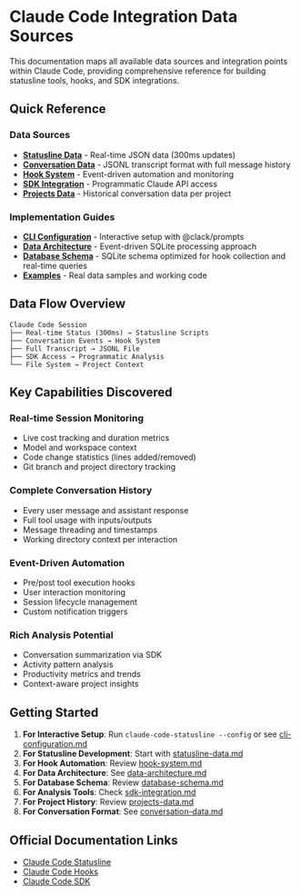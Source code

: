 # Claude Code Integration Data Sources

This documentation maps all available data sources and integration
points within Claude Code, providing comprehensive reference for
building statusline tools, hooks, and SDK integrations.

## Quick Reference

### Data Sources

- **[Statusline Data](statusline-data.md)** - Real-time JSON data
  (300ms updates)
- **[Conversation Data](conversation-data.md)** - JSONL transcript
  format with full message history
- **[Hook System](hook-system.md)** - Event-driven automation and
  monitoring
- **[SDK Integration](sdk-integration.md)** - Programmatic Claude API
  access
- **[Projects Data](projects-data.md)** - Historical conversation data
  per project

### Implementation Guides

- **[CLI Configuration](cli-configuration.md)** - Interactive setup
  with @clack/prompts
- **[Data Architecture](data-architecture.md)** - Event-driven SQLite
  processing approach
- **[Database Schema](database-schema.md)** - SQLite schema optimized
  for hook collection and real-time queries
- **[Examples](examples/)** - Real data samples and working code

## Data Flow Overview

```
Claude Code Session
├── Real-time Status (300ms) → Statusline Scripts
├── Conversation Events → Hook System
├── Full Transcript → JSONL File
├── SDK Access → Programmatic Analysis
└── File System → Project Context
```

## Key Capabilities Discovered

### Real-time Session Monitoring

- Live cost tracking and duration metrics
- Model and workspace context
- Code change statistics (lines added/removed)
- Git branch and project directory tracking

### Complete Conversation History

- Every user message and assistant response
- Full tool usage with inputs/outputs
- Message threading and timestamps
- Working directory context per interaction

### Event-Driven Automation

- Pre/post tool execution hooks
- User interaction monitoring
- Session lifecycle management
- Custom notification triggers

### Rich Analysis Potential

- Conversation summarization via SDK
- Activity pattern analysis
- Productivity metrics and trends
- Context-aware project insights

## Getting Started

1. **For Interactive Setup**: Run `claude-code-statusline --config` or
   see [cli-configuration.md](cli-configuration.md)
2. **For Statusline Development**: Start with
   [statusline-data.md](statusline-data.md)
3. **For Hook Automation**: Review [hook-system.md](hook-system.md)
4. **For Data Architecture**: See
   [data-architecture.md](data-architecture.md)
5. **For Database Schema**: Review
   [database-schema.md](database-schema.md)
6. **For Analysis Tools**: Check
   [sdk-integration.md](sdk-integration.md)
7. **For Project History**: Review
   [projects-data.md](projects-data.md)
8. **For Conversation Format**: See
   [conversation-data.md](conversation-data.md)

## Official Documentation Links

- [Claude Code Statusline](https://docs.anthropic.com/en/docs/claude-code/statusline)
- [Claude Code Hooks](https://docs.anthropic.com/en/docs/claude-code/hooks)
- [Claude Code SDK](https://docs.anthropic.com/en/docs/claude-code/sdk)
